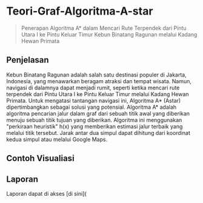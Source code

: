 # Teori-Graf-Algoritma-A-star
> Penerapan Algoritma A* dalam Mencari Rute Terpendek dari Pintu Utara I ke Pintu Keluar Timur Kebun Binatang Ragunan melalui Kadang Hewan Primata

## Penjelasan
Kebun Binatang Ragunan adalah salah satu destinasi populer di Jakarta, Indonesia, yang menawarkan beragam atraksi dan tempat wisata. Namun, navigasi di dalamnya dapat menjadi rumit, seperti ketika mencari rute terpendek dari Pintu Utara I ke Pintu Keluar Timur melalui Kadang Hewan Primata. Untuk mengatasi tantangan navigasi ini, Algoritma A* (Astar) dipertimbangkan sebagai solusi yang potensial. Algoritma A* adalah algoritma pencarian jalur dalam graf dari sebuah titik awal yang diberikan menuju sebuah titik tujuan yang diberikan. Algoritma ini menggunakan "perkiraan heuristik" h(x) yang memberikan estimasi jalur terbaik yang melalui titik tersebut. Jarak antar dua simpul dapat dihitung dari koordinat kedua simpul atau melalui Google Maps.

## Contoh Visualiasi

## Laporan
Laporan dapat di akses [di sini](
